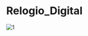 ﻿# Relogio_Digital

![1](https://github.com/gustavocarvalho-ra/Relogio_Digital/assets/137126878/43f8d3f0-5eb0-4624-ad4f-5e82289ce847)
